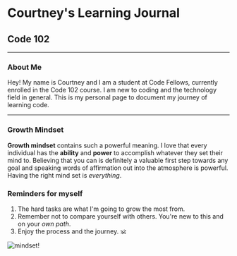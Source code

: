 # Courtney's Learning Journal
## Code 102
___

### About Me
Hey! My name is Courtney and I am a student at Code Fellows, currently enrolled in the Code 102 course. I am new to coding and the technology field in general. This is my personal page to document my journey of learning code.
___
### Growth Mindset
  **Growth mindset** contains such a powerful meaning. I love that every individual has the **ability** and **power** to accomplish whatever they set their mind to. Believing that you can is definitely a valuable first step towards any goal and speaking words of affirmation out into the atmosphere is powerful. Having the right mind set is *everything*.  
  
###  Reminders for myself
1. The hard tasks are what I'm going to grow the most from.
1. Remember not to compare yourself with others. You're new to this and on your *own path*.
1. Enjoy the process and the journey. :om:

![mindset](https://info.variquest.com/hs-fs/hubfs/PD/Growth%20Mindset%20Webinar%20Graphic.png?width=756&name=Growth%20Mindset%20Webinar%20Graphic.png)!

